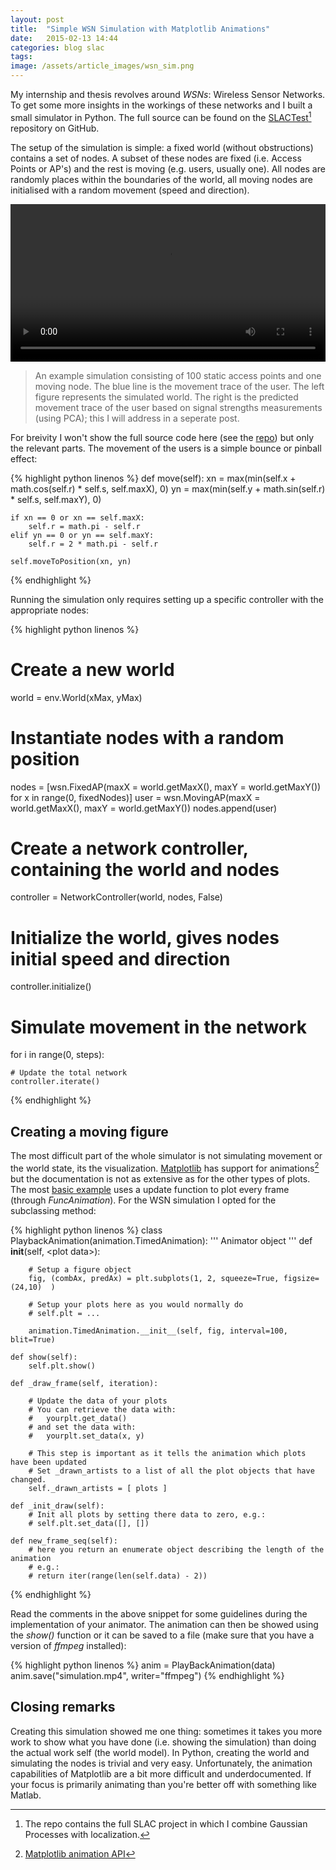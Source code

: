 ```yaml
---
layout: post
title:  "Simple WSN Simulation with Matplotlib Animations"
date:   2015-02-13 14:44
categories: blog slac
tags:
image: /assets/article_images/wsn_sim.png
---
```


My internship and thesis revolves around _WSNs_: Wireless Sensor Networks. To get some more insights in the workings of these networks and I built a small simulator in Python. The full source can be found on the [SLACTest](https://github.com/wouterbulten/SLACTest)[^1] repository on GitHub.

The setup of the simulation is simple: a fixed world (without obstructions) contains a set of nodes. A subset of these nodes are fixed (i.e. Access Points or AP's) and the rest is moving (e.g. users, usually one). All nodes are randomly places within the boundaries of the world, all moving nodes are initialised with a random movement (speed and direction).

<video width="100%" controls>
  	<source src="/assets/movies/sim_20150210172159.mp4" type="video/mp4">
	Your browser does not support the video tag.
</video>

> An example simulation consisting of 100 static access points and one moving node. The blue line is the movement trace of the user. The left figure represents the simulated world. The right is the predicted movement trace of the user based on signal strengths measurements (using PCA); this I will address in a seperate post.

For breivity I won't show the full source code here (see the [repo](https://github.com/wouterbulten/SLACTest)) but only the relevant parts. The movement of the users is a simple bounce or pinball effect:

{% highlight python linenos %}
def move(self):
	xn = max(min(self.x + math.cos(self.r) * self.s, self.maxX), 0)
	yn = max(min(self.y + math.sin(self.r) * self.s, self.maxY), 0)
	
	if xn == 0 or xn == self.maxX:
		self.r = math.pi - self.r
	elif yn == 0 or yn == self.maxY:
		self.r = 2 * math.pi - self.r
	
	self.moveToPosition(xn, yn)
{% endhighlight %}

Running the simulation only requires setting up a specific controller with the appropriate nodes:

{% highlight python linenos %}
# Create a new world
world = env.World(xMax, yMax)
# Instantiate nodes with a random position
nodes = [wsn.FixedAP(maxX = world.getMaxX(), maxY = world.getMaxY()) for x in range(0, fixedNodes)]
user = wsn.MovingAP(maxX = world.getMaxX(), maxY = world.getMaxY())
nodes.append(user)

# Create a network controller, containing the world and nodes
controller = NetworkController(world, nodes, False)
# Initialize the world, gives nodes initial speed and direction
controller.initialize()

# Simulate movement in the network
for i in range(0, steps):
	
	# Update the total network
	controller.iterate()
{% endhighlight %}

## Creating a moving figure

The most difficult part of the whole simulator is not simulating movement or the world state, its the visualization. [Matplotlib](http://matplotlib.org) has support for animations[^2] but the documentation is not as extensive as for the other types of plots. The most [basic example](http://matplotlib.org/1.4.2/examples/animation/basic_example.html) uses a update function to plot every frame (through _FuncAnimation_). For the WSN simulation I opted for the subclassing method:

{% highlight python linenos %}
class PlaybackAnimation(animation.TimedAnimation):
    '''
    Animator object
    '''
    def __init__(self, &#x3C;plot data&#x3E;):
         
    	# Setup a figure object
        fig, (combAx, predAx) = plt.subplots(1, 2, squeeze=True, figsize=(24,10)  )

       	# Setup your plots here as you would normally do
       	# self.plt = ...

        animation.TimedAnimation.__init__(self, fig, interval=100, blit=True)
      
    def show(self):
        self.plt.show()
          
    def _draw_frame(self, iteration):

        # Update the data of your plots
        # You can retrieve the data with:
        #	yourplt.get_data()
        # and set the data with:
        #	yourplt.set_data(x, y)
                
        # This step is important as it tells the animation which plots have been updated
        # Set _drawn_artists to a list of all the plot objects that have changed.
        self._drawn_artists = [ plots ]
        
    def _init_draw(self):
    	# Init all plots by setting there data to zero, e.g.:
        # self.plt.set_data([], [])
        
    def new_frame_seq(self):
        # here you return an enumerate object describing the length of the animation 
        # e.g.:
        # return iter(range(len(self.data) - 2))
    
{% endhighlight %}

Read the comments in the above snippet for some guidelines during the implementation of your animator. The animation can then be showed using the _show()_ function or it can be saved to a file (make sure that you have a version of _ffmpeg_ installed):

{% highlight python linenos %}
anim = PlayBackAnimation(data) 
anim.save("simulation.mp4", writer="ffmpeg")
{% endhighlight %}


## Closing remarks

Creating this simulation showed me one thing: sometimes it takes you more work to show what you have done (i.e. showing the simulation) than doing the actual work self (the world model). In Python, creating the world and simulating the nodes is trivial and very easy. Unfortunately, the animation capabilities of Matplotlib are a bit more difficult and underdocumented. If your focus is primarily animating than you're better off with something like Matlab. 

[^1]: The repo contains the full SLAC project in which I combine Gaussian Processes with localization.
[^2]: [Matplotlib animation API](http://matplotlib.org/api/animation_api.html)
